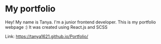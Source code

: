 # My portfolio

Hey! My name is Tanya. I'm a junior frontend developer. 
This is my portfolio webpage :) It was created using React.js and SCSS

Link: https://tanya1621.github.io/Portfolio/
